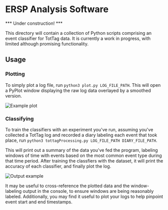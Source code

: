 ERSP Analysis Software
======================

*** Under construction! ***

This directory will contain a collection of Python scripts comprising an event classifier for TotTag data. It is currently a work in progress, with limited although promising functionality.

Usage
-----

### Plotting

To simply plot a log file, run `python3 plot.py LOG_FILE_PATH`. This will open a PyPlot window displaying the raw log data overlayed by a smoothed version. 

![Example plot](https://www.dropbox.com/s/8m98i1jxuozu928/Plot%20Example.png?raw=1)

### Classifying

To train the classifiers with an experiment you've run, assuming you've collected a TotTag log and recorded a diary labeling each event that took place, run `python3 tottagProcessing.py LOG_FILE_PATH DIARY_FILE_PATH`. 

This will print out a summary of the data you've fed the program, labeling windows of time with events based on the most common event type during that time period. After training the classfiers with the dataset, it will print the accuracy of each classifier, and finally plot the log. 

![Output example](https://www.dropbox.com/s/1isa8jcawidhnrm/Classifier%20Output.png?raw=1)

It may be useful to cross-reference the plotted data and the window-labeling output in the console, to ensure windows are being reasonably labeled. Additionally, you may find it useful to plot your logs to help pinpoint event start and end timestamps.